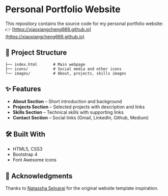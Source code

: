 # Personal Portfolio Website

This repository contains the source code for my personal portfolio website:  
👉 [https://xiaoxiangcheng666.github.io](https://xiaoxiangcheng666.github.io)

## 📂 Project Structure

```plaintext
├── index.html       # Main webpage
├── icons/           # Social media and other icons
└── images/          # About, projects, skills images
```

## ✨ Features
- **About Section** – Short introduction and background
- **Projects Section** – Selected projects with description and links
- **Skills Section** – Technical skills with supporting links
- **Contact Section** – Social links (Gmail, LinkedIn, Github, Medium)

## 🛠️ Built With
- HTML5, CSS3
- Bootstrap 4
- Font Awesome icons

## 🙏 Acknowledgments

Thanks to [Natassha Selvaraj](https://github.com/Natassha/DS-Portfolio-Website-ChatGPT) for the original website template inspiration.
